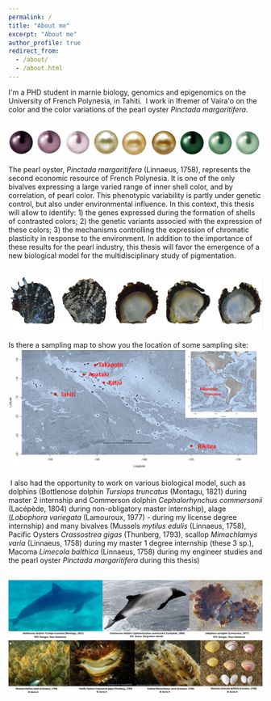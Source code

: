 ```yaml
---
permalink: /
title: "About me"
excerpt: "About me"
author_profile: true
redirect_from: 
  - /about/
  - /about.html
---
```


I'm a PHD student in marnie biology, genomics and epigenomics on the University of French Polynesia, in Tahiti.
​
I work in Ifremer of Vaira'o on the color and the color variations of the pearl oyster *Pinctada margaritifera*.

<br/><img src='/images/perles.png'>

The pearl oyster, *Pinctada margaritifera* (Linnaeus, 1758), represents the second
economic resource of French Polynesia. It is one of the only bivalves expressing a large
varied range of inner shell color, and by correlation, of pearl color. This phenotypic
variability is partly under genetic control, but also under environmental influence. In this
context, this thesis will allow to identify: 1) the genes expressed during the formation of shells
of contrasted colors; 2) the genetic variants associed with the expression of these colors; 3)
the mechanisms controlling the expression of chromatic plasticity in response to the
environment. In addition to the importance of these results for the pearl industry, this thesis
will favor the emergence of a new biological model for the multidisciplinary study of
pigmentation.

<br/><img src='/images/nacres.png'>

Is there a sampling map to show you the location of some sampling site:
<br/><img src='/images/carte.png'>

​
I also had the opportunity to work on various biological model, such as dolphins (Bottlenose dolphin *Tursiops truncatus* (Montagu, 1821) during master 2 internship and Commerson dolphin *Cephalorhynchus commersonii* (Lacépède, 1804) during non-obligatory master internship),
alage (*Lobophora variegata* (Lamouroux, 1977) - during my license degree internship) and many bivalves (Mussels *mytilus edulis* (Linnaeus, 1758), Pacific Oysters *Crassostrea gigas* (Thunberg, 1793), scallop *Mimachlamys varia* (Linnaeus, 1758) during my master 1 degree internship (these 3 sp.), Macoma *Limecola balthica* (Linnaeus, 1758) during my engineer studies and the pearl oyster *Pinctada margaritifera* during this thesis)

<br/><img src='/images/sea1.png'>
<br/><img src='/images/sea2.png'>
